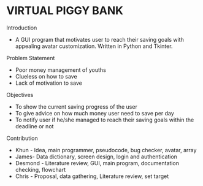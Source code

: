 # VIRTUAL PIGGY BANK

Introduction
 - A GUI program that motivates user to reach their saving goals with
appealing avatar customization. Written in Python and Tkinter.

Problem Statement
- Poor money management of youths
- Clueless on how to save
- Lack of motivation to save

Objectives
- To show the current saving progress of the user
- To give advice on how much money user need to save per day
- To notify user if he/she managed to reach
  their saving goals within the deadline or not

Contribution
- Khun - Idea, main programmer, pseudocode, bug checker, avatar, array
- James- Data dictionary, screen design, login and authentication
- Desmond - Literature review, GUI, main program, documentation checking, flowchart
- Chris - Proposal, data gathering, Literature review, set target


